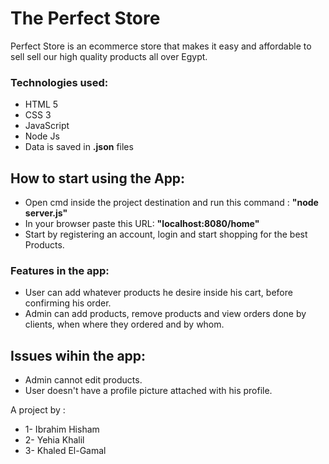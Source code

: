 # The Perfect Store

 Perfect Store is an ecommerce store that makes it easy and affordable to sell sell our high quality products all over Egypt.
 
 ### Technologies used:
 * HTML 5
 * CSS 3
 * JavaScript
 * Node Js
 * Data is saved in **.json** files
 
 ## How to start using the App:
 * Open cmd inside the project destination and run this command : **"node server.js"**
 * In your browser paste this URL: **"localhost:8080/home"**
 * Start by registering an account, login and start shopping for the best Products.
 
 ### Features in the app:
 * User can add whatever products he desire inside his cart, before confirming his order.
 * Admin can add products, remove products and view orders done by clients, when where they ordered and by whom.
 
 ## Issues wihin the app:  
* Admin cannot edit products.
* User doesn't have a profile picture attached with his profile.

 
 
 A project by :
* 1- Ibrahim Hisham
* 2- Yehia Khalil
* 3- Khaled El-Gamal
